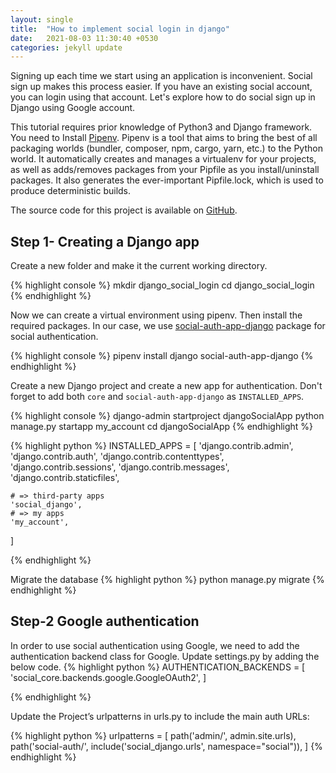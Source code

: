 ```yaml
---
layout: single
title:  "How to implement social login in django"
date:   2021-08-03 11:30:40 +0530
categories: jekyll update
---
```

Signing up each time we start using an application is inconvenient. Social sign up makes this process easier.
 If you have an existing social account, you can login using that account. 
Let's explore how to do social sign up in Django using Google account.

This tutorial requires prior knowledge of Python3 and Django framework.
You need to Install [Pipenv]. Pipenv is a tool that aims to bring the best of all packaging worlds (bundler, composer, npm, cargo, yarn, etc.) 
to the Python world. It automatically creates and manages a virtualenv for your projects, as well as adds/removes packages from your Pipfile 
as you install/uninstall packages. It also generates the ever-important Pipfile.lock, which is used to produce deterministic builds. 


The source code for this project is available on [GitHub].
## Step 1- Creating  a Django app
Create a new folder and make it the current working directory.

{% highlight console %}
mkdir django_social_login
cd django_social_login
{% endhighlight %}

Now we can create a virtual environment using pipenv. Then install the required packages. In our case, we use [social-auth-app-django]
package for social authentication.

{% highlight console %}
pipenv install django social-auth-app-django
{% endhighlight %}

Create a new Django project and create a new app for authentication. 
Don't forget to  add both `core` and `social-auth-app-django` as `INSTALLED_APPS`.

{% highlight console %}
django-admin startproject djangoSocialApp
python manage.py startapp my_account
cd djangoSocialApp
{% endhighlight %}

{% highlight python %}
INSTALLED_APPS =
 [
    'django.contrib.admin',
    'django.contrib.auth',
    'django.contrib.contenttypes',
    'django.contrib.sessions',
    'django.contrib.messages',
    'django.contrib.staticfiles',

    # => third-party apps
    'social_django',
    # => my apps
    'my_account',
]

{% endhighlight %}

Migrate the database
{% highlight python %}
python manage.py migrate
{% endhighlight %}

## Step-2 Google authentication

In order to use social authentication using Google, we need to add
the authentication backend class for Google. Update settings.py by adding the below code.
{% highlight python %}
AUTHENTICATION_BACKENDS = [
    'social_core.backends.google.GoogleOAuth2',
]

{% endhighlight %}

Update the Project’s urlpatterns in urls.py to include the main auth URLs:

{% highlight python %}
urlpatterns = [
    path('admin/', admin.site.urls),    
    path('social-auth/', include('social_django.urls', namespace="social")),
]
{% endhighlight %}

[Github]: https://github.com/amithah/Django_social_login/tree/main/PycharmProjects/djangoSocialApp
[Pipenv]: https://pypi.org/project/pipenv/
[social-auth-app-django]: https://github.com/python-social-auth/social-app-django
